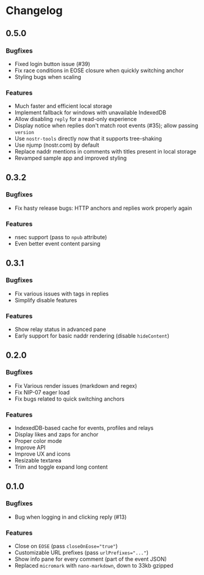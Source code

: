 # Changelog

## 0.5.0

### Bugfixes

 - Fixed login button issue (#39)
 - Fix race conditions in EOSE closure when quickly switching anchor
 - Styling bugs when scaling

### Features

 - Much faster and efficient local storage
 - Implement fallback for windows with unavailable IndexedDB
 - Allow disabling `reply` for a read-only experience
 - Display notice when replies don't match root events (#35); allow passing `version`
 - Use `nostr-tools` directly now that it supports tree-shaking
 - Use njump (nostr.com) by default
 - Replace naddr mentions in comments with titles present in local storage
 - Revamped sample app and improved styling

## 0.3.2

### Bugfixes

 - Fix hasty release bugs: HTTP anchors and replies work properly again

### Features

 - nsec support (pass to `npub` attribute)
 - Even better event content parsing

## 0.3.1

### Bugfixes

 - Fix various issues with tags in replies
 - Simplify disable features

### Features

 - Show relay status in advanced pane
 - Early support for basic naddr rendering (disable `hideContent`)

## 0.2.0

### Bugfixes

 - Fix Various render issues (markdown and regex)
 - Fix NIP-07 eager load
 - Fix bugs related to quick switching anchors

### Features

 - IndexedDB-based cache for events, profiles and relays
 - Display likes and zaps for anchor
 - Proper color mode
 - Improve API
 - Improve UX and icons
 - Resizable textarea
 - Trim and toggle expand long content

## 0.1.0

### Bugfixes

 - Bug when logging in and clicking reply (#13)

### Features

 - Close on `EOSE` (pass `closeOnEose="true"`)
 - Customizable URL prefixes (pass `urlPrefixes="..."`)
 - Show info pane for every comment (part of the event JSON)
 - Replaced `micromark` with `nano-markdown`, down to 33kb gzipped